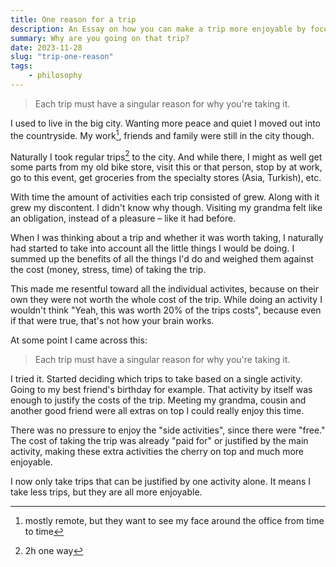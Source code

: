 ```yaml
---
title: One reason for a trip
description: An Essay on how you can make a trip more enjoyable by focusing on a single reason to take it.
summary: Why are you going on that trip?
date: 2023-11-28
slug: "trip-one-reason"
tags:
    - philosophy
---
```


> Each trip must have a singular reason for why you're taking it.

I used to live in the big city.
Wanting more peace and quiet I moved out into the countryside.
My work[^1], friends and family were still in the city though.

Naturally I took regular trips[^2] to the city.
And while there, I might as well get some parts from my old bike store, visit
this or that person, stop by at work, go to this event, get groceries from the
specialty stores (Asia, Turkish), etc.

With time the amount of activities each trip consisted of grew.
Along with it grew my discontent.
I didn't know why though.
Visiting my grandma felt like an obligation, instead of a pleasure – like it had before.

When I was thinking about a trip and whether it was worth taking, I naturally
had started to take into account all the little things I would be doing.
I summed up the benefits of all the things I'd do and weighed them against the
cost (money, stress, time) of taking the trip.

This made me resentful toward all the individual activites, because on their own
they were not worth the whole cost of the trip.
While doing an activity I wouldn't think "Yeah, this was worth 20% of the trips
costs", because even if that were true, that's not how your brain works.

At some point I came across this:
> Each trip must have a singular reason for why you're taking it.

I tried it.
Started deciding which trips to take based on a single activity.
Going to my best friend's birthday for example.
That activity by itself was enough to justify the costs of the trip.
Meeting my grandma, cousin and another good friend were all extras on top I
could really enjoy this time.

There was no pressure to enjoy the "side activities", since there were "free."
The cost of taking the trip was already "paid for" or justified by the main
activity, making these extra activities the cherry on top and much more
enjoyable.

I now only take trips that can be justified by one activity alone.
It means I take less trips, but they are all more enjoyable.

[^1]: mostly remote, but they want to see my face around the office from time to time
[^2]: 2h one way
